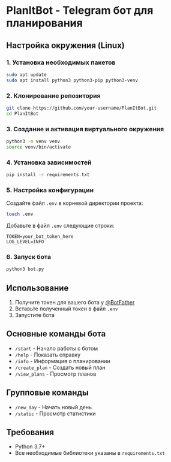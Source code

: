 # PlanItBot - Telegram бот для планирования

## Настройка окружения (Linux)

### 1. Установка необходимых пакетов
```bash
sudo apt update
sudo apt install python3 python3-pip python3-venv
```

### 2. Клонирование репозитория
```bash
git clone https://github.com/your-username/PlanItBot.git
cd PlanItBot
```

### 3. Создание и активация виртуального окружения
```bash
python3 -m venv venv
source venv/bin/activate
```

### 4. Установка зависимостей
```bash
pip install -r requirements.txt
```

### 5. Настройка конфигурации
Создайте файл `.env` в корневой директории проекта:
```bash
touch .env
```

Добавьте в файл `.env` следующие строки:
```
TOKEN=your_bot_token_here
LOG_LEVEL=INFO
```

### 6. Запуск бота
```bash
python3 bot.py
```

## Использование

1. Получите токен для вашего бота у [@BotFather](https://t.me/BotFather)
2. Вставьте полученный токен в файл `.env`
3. Запустите бота

## Основные команды бота

- `/start` - Начало работы с ботом
- `/help` - Показать справку
- `/info` - Информация о планировании
- `/create_plan` - Создать новый план
- `/view_plans` - Просмотр планов

## Групповые команды

- `/new_day` - Начать новый день
- `/static` - Просмотр статистики

## Требования

- Python 3.7+
- Все необходимые библиотеки указаны в `requirements.txt` 